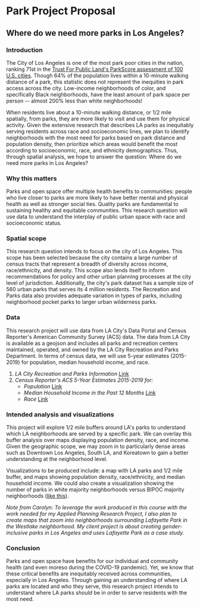 # Park Project Proposal
## Where do we need more parks in Los Angeles?
### Introduction

The City of Los Angeles is one of the most park poor cities in the nation, ranking 71st in the [Trust For Public Land's ParkScore assessment of 100 U.S. cities](https://www.tpl.org/city/los-angeles-california). Though 64% of the population lives within a 10-minute walking distance of a park, this statistic does not represent the inequities in park access across the city. Low-income neighborhoods of color, and specifically Black neighborhoods, have the least amount of park space per person -- almost 200% less than white neighborhoods! 

When residents live about a 10-minute walking distance, or 1/2 mile spatially, from parks, they are more likely to visit and use them for physical activity. Given the extensive research that describes LA parks as inequitably serving residents across race and socioeconomic lines, we plan to identify neighborhoods with the most need for parks based on park distance and population density, then prioritize which areas would benefit the most according to socioeconomic, race, and ethnicity demographics. Thus, through spatial analysis, we hope to answer the question: Where do we need more parks in Los Angeles?

### Why this matters

Parks and open space offer multiple health benefits to communities: people who live closer to parks are more likely to have better mental and physical health as well as stronger social ties. Quality parks are fundamental to sustaining healthy and equitable communities. This research question will use data to understand the interplay of public urban space with race and socioeconomic status.

### Spatial scope

This research question intends to focus on the city of Los Angeles. This scope has been selected because the city contains a large number of census tracts that represent a breadth of diversity across income, race/ethnicity, and density. This scope also lends itself to inform recommendations for policy and other urban planning processes at the city level of jurisdiction. Additionally, the city's park dataset has a sample size of 560 urban parks that serves its 4 million residents. The Recreation and Parks data also provides adequate variation in types of parks, including neighborhood pocket parks to larger urban wilderness parks.

### Data

This research project will use data from LA City's Data Portal and Census Reporter's American Community Survey (ACS) data. The data from LA City is available as a geojson and includes all parks and recreation centers maintained, operated, and owned by the LA City Recreation and Parks Department. In terms of census data, we will use 5-year estimates (2015-2019) for population, median household income, and race.

1. *LA City Recreation and Parks Information* [Link](https://data.lacity.org/Parks-Recreation/Recreation-and-Parks-Information/rwq7-yhp5)
2. *Census Reporter's ACS 5-Year Estimates 2015-2019 for:*
      - *Population* [Link](https://censusreporter.org/data/table/?table=B01003&geo_ids=16000US0644000,140|16000US0644000&primary_geo_id=16000US0644000)
      - *Median Household Income in the Past 12 Months* [Link](https://censusreporter.org/data/table/?table=B19013&geo_ids=16000US0644000,140|16000US0644000&primary_geo_id=16000US0644000)
      - *Race* [Link](https://censusreporter.org/data/table/?table=B02001&geo_ids=16000US0644000,140|16000US0644000&primary_geo_id=16000US0644000) 

### Intended analysis and visualizations

This project will explore 1/2 mile buffers around LA's parks to understand which LA neighborhoods are served by a specific park. We can overlay this buffer analysis over maps displaying population density, race, and income. Given the geographic scope, we may zoom in to particularly dense areas such as Downtown Los Angeles, South LA, and Koreatown to gain a better understanding at the neighborhood level.

Visualizations to be produced include: a map with LA parks and 1/2 mile buffer, and maps showing population density, race/ethnicity, and median household income. We could also create a visualization showing the number of parks in white majority neighborhoods versus BIPOC majority neighborhoods ([like this](https://www.motherjones.com/wp-content/uploads/2021/12/Warehouse1.jpg)). 

*Note from Carolyn: To leverage the work produced in this course with the work needed for my Applied Planning Research Project, I also plan to create maps that zoom into neighborhoods surrounding Lafayette Park in the Westlake neighborhood. My client project is about creating gender-inclusive parks in Los Angeles and uses Lafayette Park as a case study.*

### Conclusion
Parks and open space have benefits for our individual and community health (and even moreso during the COVID-19 pandemic). Yet, we know that these critical benefits are inequitably received across communities, especially in Los Angeles. Through gaining an understanding of where LA parks are located and who they serve, this research project intends to understand where LA parks *should* be in order to serve residents with the most need.
